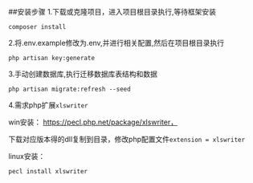 ##安装步骤
1.下载或克隆项目，进入项目根目录执行,等待框架安装

``composer install``

2.将.env.example修改为.env,并进行相关配置,然后在项目根目录执行

``php artisan key:generate``

3.手动创建数据库,执行迁移数据库表结构和数据

``php artisan migrate:refresh --seed``

4.需求php扩展``xlswriter``

win安装： https://pecl.php.net/package/xlswriter，

下载对应版本得的dll复制到目录，修改php配置文件``extension = xlswriter``

linux安装：

``pecl install xlswriter``

